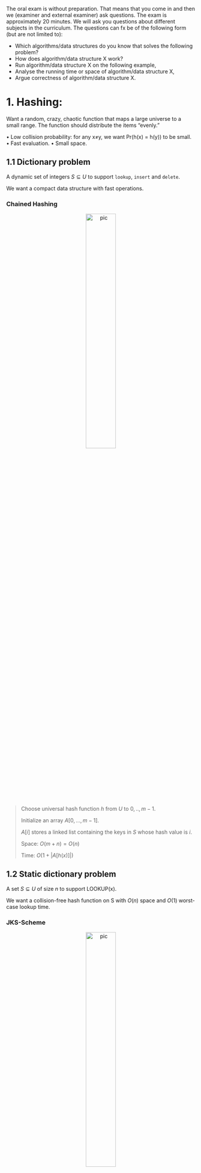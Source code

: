 The oral exam is without preparation. That means that you come in and then we (examiner and external examiner) ask questions. The exam is approximately 20 minutes.  We will ask you questions about different subjects in the curriculum. The questions can fx be of the following form (but are not limited to):

* Which algorithms/data structures do you know that solves the following problem?
* How does algorithm/data structure X work?  
* Run algorithm/data structure X on the following example,
* Analyse the running time or space of algorithm/data structure X,
* Argue correctness of algorithm/data structure X.

# 1. Hashing:

Want a random, crazy, chaotic function that maps a large universe to a small range. The
function should distribute the items “evenly.”

• Low collision probability: for any x≠y, we want Pr(h(x) = h(y)) to be small.
• Fast evaluation.
• Small space.

## 1.1 Dictionary problem

A dynamic set of integers $S \subseteq U$ to support `lookup`, `insert` and `delete`.

We want a compact data structure with fast operations.

### Chained Hashing

<p align="center"><img src=".data/hashing_chained.png" alt="pic" width="40%" /></p>

> Choose universal hash function $h$ from $U$ to ${0, ..,m-1}$.
> 
> Initialize an array $A[0, ..., m-1]$.
> 
> $A[i]$ stores a linked list containing the keys in $S$ whose hash value is $i$.
>
> Space: $O(m + n) = O(n)$
> 
> Time: $O(1 + |A[h(x)]|)$
>

## 1.2 Static dictionary problem

A set $S \subseteq U$ of size $n$ to support LOOKUP(x).

We want a collision-free hash function on S with $O(n)$ space and $O(1)$ worst-case lookup time.

### JKS-Scheme

<p align="center"><img src=".data/hashing_FKS.png" alt="pic" width="40%" /></p>

> Two-level solution:
> * At level 1 use solution with many collisions and linear space.
> * Resolve each collisions at level 1 with collision-free solution at level 2.
>
> Spce: $O(n)$ and $O(n)$ expected preprocessing time.
> 
> Time: $O(1)$ worst-case time per lookup.
>

## 1.3 String matching

Given strings S and P, determine if P is a substring in S. 

|P| = m, |S| = n.


### Karp-Rabin Fingerprint

> Let S be a string of length n. 
>
> Let p is a prime number. Pick uniformly at random integer z ∈{0, ..., p-1}.
>
> The fingerprint of $S$ is the polynomial over the field $Z_p$ evaluated at the random integer $z$.
> 
>$$\varphi_{p,z}(S) = \left( \sum_{i=1}^{n} S[i] \cdot z^{n - i} \right) \mod p$$
> 

### Karp-Rabin Algorithm

> Pick $p >= m^2$
> 
> Compute $\varphi(P)$
>
> Compute and compare $\varphi(S[i, i+m-1])$ with $\varphi(P)$ for all i.
>
> If fingerprints match, verify using brute-force comparison. 
>
> Time: $O(m + n + Fm)$
>


# 2. Predecessor:

Maintain a set S ⊆ U = {0, ..., u-1} to support `predecessor`, `successor`, `insert` and `delete`.

We want a Static predecessor with $O(log log u)$ query time.

## van Emde Boas

<p align="center"><img src=".data/van_emde_boas.png" alt="pic" width="100%" /></p>

> Apply `Two-Level Bitvector` until size of vectors is constant.
>
> > Space: $O(u)$
> >
> > Time: $𝖳(𝗎) = 𝖳 (𝗎)+ 𝖮(𝟣) = 𝖮(log log 𝗎)$
>

## Y-Trie

<p align="center"><img src=".data/Y-Fast_Trie.png" alt="pic" width="100%" /></p>

> Partition $S$ into $\frac{n}{log u}$ groups of $log u$ consecutive keys
>
> Compute $S'$ = set of split keys between groups.
>
> X-fast trie over S’:
> 
> * A binary tree with min and max for each node + keys ordered in a linked list.
>
> * For each level store a dictionary of prefixes of keys. 
>
> Balanced binary search trees for each group.
>
> > Space: X-fast trie: $O(\frac{n}{log u} log u) = O(n)$, all BBSTs: $O(n)$
> >
> > Time: X-fast trie: $O(log log u)$, BBST: $O(log (log u))$


# 3. RMQ and LCA

## 3.1 Range Minimum Queries
Preprocess array $A[1…n]$ of integers to support $RMQ(i,j)$ to return the minimum element in $A[i…j]$.

### Sparse table
<p align="center"><img src=".data/Sparse_table.png" alt="pic" width="50%" /></p>

> Save the result for all intervals of length a power of 2.
>
> Query: any interval is the union of two power of 2 intervals. Lookup results for the two intervals and take minimum.
>
> > Space: $O(n log n)$
> >
> > Time: $O(1)$
> >
> > Preprocesing time: $O(n log n)$. To compute results for length $2^i$ use results for length $2^{i-1}$.

## 3.2 ±1RMQ

Consecutive entries diﬀer by 1.

<p align="center"><img src=".data/differ_1_RMQ.png" alt="pic" width="100%" /></p>

> Divide $A$ into blocks of size $\frac{1}{2} logn$.
>
> > On blocks:
> >
> > <p align="center"><img src=".data/differ_1_RMQ_two_new_arrays.png" alt="pic" width="40%" /></p>
> >
> > > $A'$: minimum from each block
> > >
> > > $B$: position in $A$ where occurs.
> > >
> > > Sparse table data structure on $A'$.
> > >
> > Space: $O(|A'| log |A'|) = O(\frac{n}{logn} log \frac{n}{logn})$ = $O(n)$
> 
>
> > Inside blocks:
> > 
> > <p align="center"><img src=".data/differ_1_RMQ_precompute_inside_blocks.png" alt="pic" width="25%" /></p>
> >
> > > Precompute and save all answers for each normalized block.
> > >
> > > > Block is sequence of +1s and -1s.
> > > > 
> > > > Number of block descriptions: $2^{\frac{1}{2} logn - 1} ≤ \sqrt{n}$
> > >
> > Space: $O(O(\sqrt{n}(log^2 n)) + O(\frac{n}{logn}))$ = $O(n)$
>
> Space: SparseTable + PrecomputedTables = $O(n)$
>
> Time: $O((1+1) + 1 + 1)$

## 3.2 Lowest Common Ancestor
Preprocess rooted tree $T$ with $n$ nodes to support querying the lowest common ancestor of $u$ and $v$.

<p align="center"><img src=".data/Cartesian_tree.png" alt="pic" width="75%" /></p>

> Build a `Cartesian Tree` on array.
>  > Min-heap: every parent node <= Child nodes. 
>  > 
>  > Inorder of tree (left->root->right) is the original array.
> 
> $E$: Euler tour representation. Preorder walk, write id of node when met.
>
> $A$: Depth of node node in $E[i]$. 最小的值代表路径中的根
>
> $R$: First occurrence in $E$ of node with id $i$. 第一次访问某节点时，是从根走到它的路径上的第一个“入点”，在 DFS 遍历过程中，你要访问 u 和 v，就必须先经过它们的 LCA
>
> $RMQ(i, j) = LCA(i, j) = E[RMQ_A (R[i], R[j])]$
>
> Space: $O(E+A+R+RMQ_A)$

# 4. Level Ancestor

Preprocess rooted tree T to support querying the $kth$ ancestor of node $v$.

## 4.1 Top-Bottom Decomposition

<p align="center"><img src=".data/Top_bottom_tree.png" alt="pic" width="50%" /></p>

> > Jump nodes: maximal **deep** nodes with ≥ $\frac{1}{4} log n$ descendants.
>
> > Top tree: 
> > > Ladder decomposition + Jump pointers for jump nodes, at most $\frac{n}{\frac{1}{4}logn}$ leaves.
> > >
> > > For each internal node pointer to some jump node below.
> > 
> > > $LA(v,k)$ in top:
> > >
> > > Follow pointer to jump node below $v$.
> > > 
> > > Jump pointer + ladder solution.
> >
> > > Space: O(|ladder| + |jump_nodes|*|tree_height|) = $O(n + \frac{n}{logn} logn) = O(n)$ 
> > >
> > > Time: O(1)
>
> > Bottom tree:
> > <p align="center"><img src=".data/Bottom_tree.png" alt="pic" width="50%" /></p>
> >
> > > Encode each bottom tree `B` using balanced parentheses representation.
> > > 
> > > Encode inputs v and k.
> > > 
> > > Build table $A[code(B, v, k)] = LA(v, k)$ in bottom tree `B`.
> >
> > > $LA(v,k)$ in bottom: Lookup in $A$.
> >
> > > Space: $O(2^{|code|}) = O(2^{2 \cdot \frac{1}{4} logn + 2 \cdot log(\frac{1}{4} logn)}) < O(n^{\frac{1}{2}}log^2n) < O(n)$
> > >
> > > Time: O(1)

# 5. Suffix Trees

## 5.1 String indexing problem
Preprocess a string $S$ to search the starting positions of all occurrences of $P$ in $S$.

### Suffix Tree

<p align="center"><img src=".data/Suffix_tree.png" alt="pic" width="50%" /></p>

>
> The compact trie of all suﬃxes of S.
>
> > Space: O(Number of edges + space for edge labels + string) = $O(n)$
> > 
> > Time: $O(|P|+occ)$
> >
> > Preprocessing time: $O(sort(n,|Σ|))$.  Time to sort $n$ characters from an alphabet $Σ$.

## 5.2 Longest common substring problem
Find longest common substring of strings $S_1$ and $S_2$.

<p align="center"><img src=".data/Suffix_tree_on_S1S2.png" alt="pic" width="75%" /></p>

> The suﬃx tree over $S_1\$1S_2\$2$.


# 6. Radix and Suffix Sorting

## 6.1 Sorting small universes problem

Given a sequence of $n$ integers from a universe $U = \{0, 1, ..., u-1\}$ that is not too big.

### Radix sort

<p align="center"><img src=".data/Radix_sort.png" alt="pic" width="25%" /></p>

> Sort on each digit from right to left using stable sort.
> 
> For each digit, insert into array of linked list + traverse array of linked list.
>
> > Space: $O(n+u)$
> >
> > Time: $O(n \cdot k)$

## 6.2

Given string $S$ of length $n$ over alphabet $Σ$, sort all suﬃxes of S in lexicographic order.

### Difference Cover Sampling

<p align="center"><img src=".data/DC3_1.png" alt="pic" width="75%" /></p>

> Recursively sort sample suﬃxes starting at positions $i = 1 \mod 3$ and $i = 2 \mod 3$.

<p align="center"><img src=".data/DC3_2.png" alt="pic" width="25%" /></p>

> Sort Non-Sample Suffixes.

<p align="center"><img src=".data/DC3_3.png" alt="pic" width="25%" /></p>

> Merge
>
> * When compare $S_0$ with $S_1$：$(S[i], \text{rank}[i+1]) \stackrel{?}{\leq} (S[j], \text{rank}[j+1])$
>
> * When compare $S_0$ with $S_2$：$(S[i], S[i+1], \text{rank}[i+2]) \stackrel{?}{\leq} (S[j], S[j+1], \text{rank}[j+2])$

> Time: $T(n) = T(2n/3) + O(n) = O(n)$

# Week12:

https://priyadarshanghosh26.medium.com/christofides-algorithm-the-secret-weapon-for-route-optimization-d2b9ec68d66e